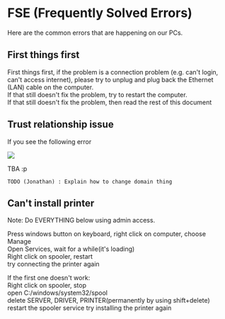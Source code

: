 # FSE (Frequently Solved Errors)

Here are the common errors that are happening on our PCs.

## First things first

First things first, if the problem is a connection problem (e.g. can't login, can't access   internet), please try to unplug and plug back the Ethernet (LAN) cable on the computer.  
If that still doesn't fix the problem, try to restart the computer.  
If that still doesn't fix the problem, then read the rest of this document

## Trust relationship issue

If you see the following error

![](/images/trustissue.jpg)

TBA :p

`TODO (Jonathan) : Explain how to change domain thing`

## Can't install printer
Note: Do EVERYTHING below using admin access.

Press windows button on keyboard, right click on computer, choose Manage  
Open Services, wait for a while(it's loading)  
Right click on spooler, restart  
try connecting the printer again

If the first one doesn't work:  
Right click on spooler, stop  
open C:/windows/system32/spool  
delete SERVER, DRIVER, PRINTER(permanently by using shift+delete)  
restart the spooler service
try installing the printer again
